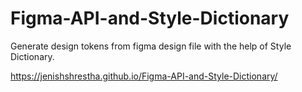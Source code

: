 # Figma-API-and-Style-Dictionary
Generate design tokens from figma design file with the help of Style Dictionary.

https://jenishshrestha.github.io/Figma-API-and-Style-Dictionary/
